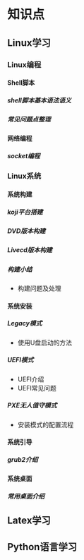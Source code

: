 # 知识点

## Linux学习

### Linux编程

#### Shell脚本

##### shell脚本基本语法语义

##### 常见问题点整理



#### 网络编程

##### socket编程



### Linux系统

#### 系统构建

##### koji平台搭建

##### DVD版本构建

##### Livecd版本构建

##### 构建小结

* 构建问题及处理

#### 系统安装

##### Legacy模式

* 使用U盘启动的方法

##### UEFI模式

* UEFI介绍
* UEFI常见问题

##### PXE无人值守模式

* 安装模式的配置流程



#### 系统引导

##### grub2介绍



#### 系统桌面

##### 常用桌面介绍







## Latex学习



## Python语言学习